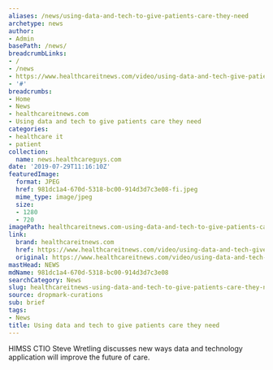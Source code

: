 ```yaml
---
aliases: /news/using-data-and-tech-to-give-patients-care-they-need
archetype: news
author:
- Admin
basePath: /news/
breadcrumbLinks:
- /
- /news
- https://www.healthcareitnews.com/video/using-data-and-tech-give-patients-care-they-need
- '#'
breadcrumbs:
- Home
- News
- healthcareitnews.com
- Using data and tech to give patients care they need
categories:
- healthcare it
- patient
collection:
  name: news.healthcareguys.com
date: '2019-07-29T11:16:10Z'
featuredImage:
  format: JPEG
  href: 981dc1a4-670d-5318-bc00-914d3d7c3e08-fi.jpeg
  mime_type: image/jpeg
  size:
  - 1280
  - 720
imagePath: healthcareitnews.com-using-data-and-tech-to-give-patients-care-they-need
link:
  brand: healthcareitnews.com
  href: https://www.healthcareitnews.com/video/using-data-and-tech-give-patients-care-they-need
  original: https://www.healthcareitnews.com/video/using-data-and-tech-give-patients-care-they-need
mastHead: NEWS
mdName: 981dc1a4-670d-5318-bc00-914d3d7c3e08
searchCategory: News
slug: healthcareitnews-using-data-and-tech-to-give-patients-care-they-need
source: dropmark-curations
sub: brief
tags:
- News
title: Using data and tech to give patients care they need
---
```


HIMSS CTIO Steve Wretling discusses new ways data and technology application will improve the future of care.
